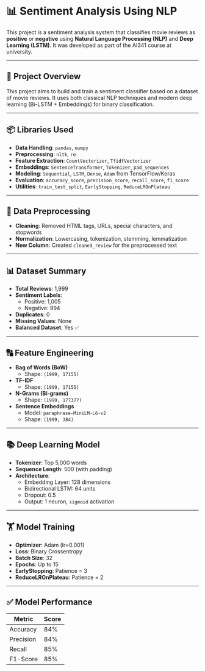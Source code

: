 # 📊 Sentiment Analysis Using NLP

This project is a sentiment analysis system that classifies movie reviews as **positive** or **negative** using **Natural Language Processing (NLP)** and **Deep Learning (LSTM)**. It was developed as part of the AI341 course at university.

---

## 📂 Project Overview

This project aims to build and train a sentiment classifier based on a dataset of movie reviews. It uses both classical NLP techniques and modern deep learning (Bi-LSTM + Embeddings) for binary classification.

---

## 📦 Libraries Used

- **Data Handling**: `pandas`, `numpy`
- **Preprocessing**: `nltk`, `re`
- **Feature Extraction**: `CountVectorizer`, `TfidfVectorizer`
- **Embeddings**: `SentenceTransformer`, `Tokenizer`, `pad_sequences`
- **Modeling**: `Sequential`, `LSTM`, `Dense`, `Adam` from TensorFlow/Keras
- **Evaluation**: `accuracy_score`, `precision_score`, `recall_score`, `f1_score`
- **Utilities**: `train_test_split`, `EarlyStopping`, `ReduceLROnPlateau`

---

## 🧹 Data Preprocessing

- **Cleaning**: Removed HTML tags, URLs, special characters, and stopwords
- **Normalization**: Lowercasing, tokenization, stemming, lemmatization
- **New Column**: Created `cleaned_review` for the preprocessed text

---

## 📊 Dataset Summary

- **Total Reviews**: 1,999  
- **Sentiment Labels**:  
  - Positive: 1,005  
  - Negative: 994  
- **Duplicates**: 0  
- **Missing Values**: None  
- **Balanced Dataset**: Yes ✅

---

## 🔠 Feature Engineering

- **Bag of Words (BoW)**  
  - Shape: `(1999, 17155)`
- **TF-IDF**  
  - Shape: `(1999, 17155)`
- **N-Grams (Bi-grams)**  
  - Shape: `(1999, 177377)`
- **Sentence Embeddings**  
  - Model: `paraphrase-MiniLM-L6-v2`  
  - Shape: `(1999, 384)`

---

## 📚 Deep Learning Model

- **Tokenizer**: Top 5,000 words  
- **Sequence Length**: 500 (with padding)  
- **Architecture**:
  - Embedding Layer: 128 dimensions  
  - Bidirectional LSTM: 64 units  
  - Dropout: 0.5  
  - Output: 1 neuron, `sigmoid` activation

---

## 🏋️ Model Training

- **Optimizer**: Adam (lr=0.001)  
- **Loss**: Binary Crossentropy  
- **Batch Size**: 32  
- **Epochs**: Up to 15  
- **EarlyStopping**: Patience = 3  
- **ReduceLROnPlateau**: Patience = 2

---

## ✅ Model Performance

| Metric     | Score    |
|------------|----------|
| Accuracy   | 84%      |
| Precision  | 84%      |
| Recall     | 85%      |
| F1-Score   | 85%      |
